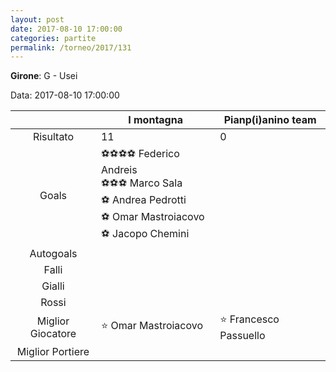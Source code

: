 ```yaml
---
layout: post
date: 2017-08-10 17:00:00
categories: partite
permalink: /torneo/2017/131
---
```

**Girone**: G - Usei

Data: 2017-08-10 17:00:00

| | I montagna | Pianp(i)anino team |
|:-----:|-----|-----|
Risultato|11|0
Goals|⚽⚽⚽⚽ Federico Andreis<br/>⚽⚽⚽ Marco Sala<br/>⚽ Andrea Pedrotti<br/>⚽ Omar Mastroiacovo<br/>⚽ Jacopo Chemini|
Autogoals||
Falli||
Gialli||
Rossi||
Miglior Giocatore|⭐ Omar Mastroiacovo<br/>|⭐ Francesco Passuello<br/>
Miglior Portiere||